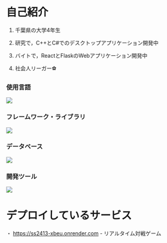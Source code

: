 # 自己紹介

1. 千葉県の大学4年生

2. 研究で，C++とC#でのデスクトップアプリケーション開発中

3. バイトで，ReactとFlaskのWebアプリケーション開発中

4. 社会人リーガー⚽

### 使用言語
<img src="https://skillicons.dev/icons?i=cpp,cs,python,js,typescript,dart" /> <br />

### フレームワーク・ライブラリ
<img src="https://skillicons.dev/icons?i=opencv,pytorch,react,next,flask,flutter" /> <br />

### データベース
<img src="https://skillicons.dev/icons?i=firebase,supabase" /> <br />

### 開発ツール
<img src="https://skillicons.dev/icons?i=git,githubactions,docker,gcp,vscode,visualstudio" /> <br />

# デプロイしているサービス
・ https://ss2413-xbeu.onrender.com - リアルタイム対戦ゲーム
